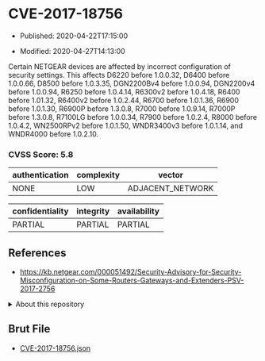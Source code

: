 # CVE-2017-18756

- Published: 2020-04-22T17:15:00

- Modified: 2020-04-27T14:13:00

Certain NETGEAR devices are affected by incorrect configuration of security settings. This affects D6220 before 1.0.0.32, D6400 before 1.0.0.66, D8500 before 1.0.3.35, DGN2200Bv4 before 1.0.0.94, DGN2200v4 before 1.0.0.94, R6250 before 1.0.4.14, R6300v2 before 1.0.4.18, R6400 before 1.01.32, R6400v2 before 1.0.2.44, R6700 before 1.0.1.36, R6900 before 1.0.1.30, R6900P before 1.3.0.8, R7000 before 1.0.9.14, R7000P before 1.3.0.8, R7100LG before 1.0.0.34, R7900 before 1.0.2.4, R8000 before 1.0.4.2, WN2500RPv2 before 1.0.1.50, WNDR3400v3 before 1.0.1.14, and WNDR4000 before 1.0.2.10.

### CVSS Score: **5.8**

| authentication | complexity | vector |
| --- | --- | --- |
| NONE | LOW | ADJACENT_NETWORK |

| confidentiality | integrity | availability |
| --- | --- | --- |
| PARTIAL | PARTIAL | PARTIAL |

## References

* https://kb.netgear.com/000051492/Security-Advisory-for-Security-Misconfiguration-on-Some-Routers-Gateways-and-Extenders-PSV-2017-2756

<details>
<summary>About this repository</summary> 

  This repository is part of the project [Live Hack CVE](https://github.com/Live-Hack-CVE). Main website can be found [www.live-hack.org](https://www.live-hack.org) 
  
  Made by [Sn0wAlice](https://github.com/Sn0wAlice) for the people that care about security and need to have a feed of the latest CVEs. Hope you enjoy it, don't forget to star the repo and follow me on [Twitter](https://twitter.com/Sn0wAlice) and [Github](https://github.com/Sn0wAlice). And that is my [personnal website](https://www.alice-snow.me/)

  - [Home Page](https://github.com/Live-Hack-CVE)
  - [Framework](https://github.com/Live-Hack-CVE/cve-framework)
  - [CVE database](https://github.com/Live-Hack-CVE/full_database)
  - [Changelog](https://github.com/Live-Hack-CVE/Changelog)
</details>

## Brut File

* [CVE-2017-18756.json](https://raw.githubusercontent.com/Live-Hack-CVE/full_database/main/cves/2017/CVE-2017-18756.json)


